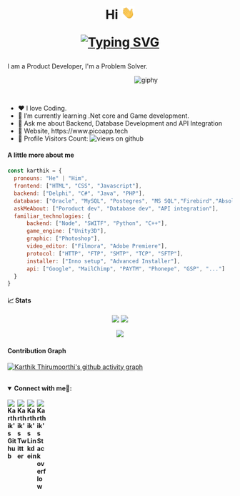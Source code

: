 <!--
<p align="center">
  <img src="https://github.com/thompsonemerson/thompsonemerson/raw/master/cover-thompson.png" height="200"/>
</p>

<hr>
-->

<h1 align="center">Hi <img src="https://raw.githubusercontent.com/ABSphreak/ABSphreak/master/gifs/Hi.gif" width="30px"> 

<p align="center">  
  
[![Typing SVG](https://readme-typing-svg.herokuapp.com?color=%2336BCF7&size=30&lines=It's+Karthik+Thirumoorthi;I'm+a+Product+Developer...;I'm+a+Freelancer...;and+I'm+a+Blogger)](https://git.io/typing-svg)
</p>
</h1>
<!--
<img src="https://komarev.com/ghpvc/?username=yuvankarthik&label=Profile Views&color=brightgreen&style=flat-square" alt="views on github" />
-->
<p>I am a Product Developer, I'm a Problem Solver.</p>
 

[<img align='right' src="https://media.giphy.com/media/M9gbBd9nbDrOTu1Mqx/giphy.gif" width="220" alt="giphy">](https://t.me/voko_aleksey)

  
<p style="font-size:8vw;">  
<ul>
  <li>❤️ I love Coding.</li>
  <li>🌱 I’m currently learning .Net core and Game development.</li>
  <li>💼 Ask me about Backend, Database Development and API Integration</li>
  <li>🧐 Website, https://www.picoapp.tech</li>
  <li>🎢 Profile Visitors Count: <img src="https://komarev.com/ghpvc/?username=yuvankarthik&label=Views&color=brightgreen&style=flat-square" alt="views on github" />    </li>
  
</ul>

#### A little more about me
```javascript
const karthik = {
  pronouns: "He" | "Him",
  frontend: ["HTML", "CSS", "Javascript"],
  backend: ["Delphi", "C#", "Java", "PHP"],
  database: ["Oracle", "MySQL", "Postegres", "MS SQL","Firebird","Absolute DB"],
  askMeAbout: ["Poroduct dev", "Database dev", "API integration"],
  familiar_technologies: {      
      backend: ["Node", "SWITF", "Python", "C++"],
      game_engine: ["Unity3D"],
      graphic: ["Photoshop"],
      video_editor: ["Filmora", "Adobe Premiere"],
      protocol: ["HTTP", "FTP", "SMTP", "TCP", "SFTP"],
      installer: ["Inno setup", "Advanced Installer"],
      api: ["Google", "MailChimp", "PAYTM", "Phonepe", "GSP", "..."]     
  }
}
```
     
#### 📈 Stats

<p align="center">  
  <img width="48%" src="https://github-readme-stats.vercel.app/api?username=yuvankarthik&show_icons=true&theme=tokyonight" /> 
  <img width="48%" src="https://github-readme-streak-stats.herokuapp.com/?user=yuvankarthik&theme=tokyonight" />  
</p>
<p align="center">
  <img src="https://github-readme-stats.vercel.app/api/top-langs?username=yuvankarthik&show_icons=true&locale=en&layout=compact&theme=tokyonight" />
</p>


#### Contribution Graph

[![Karthik Thirumoorthi's github activity graph](https://activity-graph.herokuapp.com/graph?username=yuvankarthik&theme=react-dark)](https://github.com/yuvankarthik/github-readme-activity-graph)

</br>

<details open>
<summary><b> Connect with me🤝: <b></summary>  

<br/>

<!--a href="https://t.me/username">
  <img align="left" alt="Karthik's Telegram" width="22px" src="https://web.telegram.org/img/logo_share.png" />
</a-->

<a href="https://github.com/yuvankarthik">
  <img align="left" alt="Karthik's Github" width="22px" src="https://upload.wikimedia.org/wikipedia/commons/thumb/a/ae/Github-desktop-logo-symbol.svg/1024px-Github-desktop-logo-symbol.svg.png" />
</a>

<!--a href="https://instagram.com/username/">
  <img align="left" alt="Karthik's Instagram" width="22px" src="https://upload.wikimedia.org/wikipedia/commons/thumb/a/a5/Instagram_icon.png/600px-Instagram_icon.png" />
</a-->

<!--a href="https://www.facebook.com/people/username/userid">
  <img align="left" alt="Karthik's Facebook" width="22px" src="https://facebookbrand.com/wp-content/uploads/2019/04/f_logo_RGB-Hex-Blue_512.png?w=512&h=512" />
</a-->

<a href="https://twitter.com/imkarthik22">
  <img align="left" alt="Karthik's Twitter" width="22px" src="https://cdn2.iconfinder.com/data/icons/metro-uinvert-dock/256/Twitter_NEW.png" />
</a>

<a href="https://linkedin.com/in/karthikapptech/">
  <img align="left" alt="Karthik's Linkdein" width="22px" src="https://cdn3.iconfinder.com/data/icons/inficons/512/linkedin.png" />
</a>
  
<a href="https://stackoverflow.com/users/2717362/karthik">
  <img align="left" alt="Karthik's Stack overflow" width="22px" src="https://cdn3.iconfinder.com/data/icons/inficons/512/stackoverflow.png" />
</a>  

<br/>

</details>
